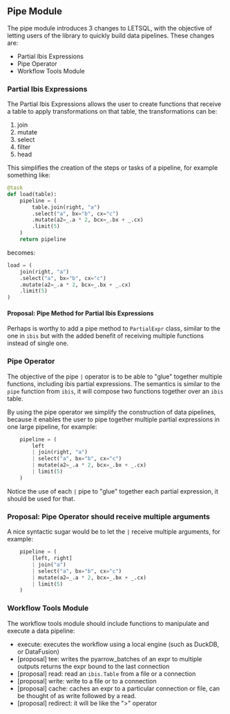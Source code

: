 ## Pipe Module

The pipe module introduces 3 changes to LETSQL, with the objective of letting users of the library
to quickly build data pipelines. These changes are:

- Partial Ibis Expressions
- Pipe Operator
- Workflow Tools Module

### Partial Ibis Expressions

The Partial Ibis Expressions allows the user to create functions that receive a table to apply transformations 
on that table, the transformations can be:

1. join
2. mutate
3. select
4. filter
5. head

This simplifies the creation of the steps or tasks of a pipeline, for example something like:

```python
@task
def load(table):
    pipeline = (
        table.join(right, "a")
        .select("a", bx="b", cx="c")
        .mutate(a2=_.a * 2, bcx=_.bx + _.cx)
        .limit(5)
    )
    return pipeline
```

becomes:

```python
load = (
    join(right, "a")
    .select("a", bx="b", cx="c")
    .mutate(a2=_.a * 2, bcx=_.bx + _.cx)
    .limit(5)
)
```

#### Proposal: Pipe Method for Partial Ibis Expressions

Perhaps is worthy to add a pipe method to `PartialExpr` class, similar to the one in `ibis` but with the 
added benefit of receiving multiple functions instead of single one.

### Pipe Operator 

The objective of the pipe `|` operator is to be able to "glue" together multiple functions, including ibis partial 
expressions. The semantics is similar to the `pipe` function from `ibis`, it will compose two functions together over
an `ibis` table. 

By using the pipe operator we simplify the construction of data pipelines, because it enables the user to pipe together
multiple partial expressions in one large pipeline, for example:

```python
    pipeline = (
        left
        | join(right, "a")
        | select("a", bx="b", cx="c")
        | mutate(a2=_.a * 2, bcx=_.bx + _.cx)
        | limit(5)
    )
```

Notice the use of each `|` pipe to "glue" together each partial expression, it should be used for that. 

### Proposal: Pipe Operator should receive multiple arguments

A nice syntactic sugar would be to let the `|` receive multiple arguments, for example:

```python
    pipeline = (
        [left, right]
        | join("a")
        | select("a", bx="b", cx="c")
        | mutate(a2=_.a * 2, bcx=_.bx + _.cx)
        | limit(5)
    )
```

### Workflow Tools Module

The workflow tools module should include functions to manipulate and execute a data pipeline:

- execute: executes the workflow using a local engine (such as DuckDB, or DataFusion)
- [proposal] tee: writes the pyarrow_batches of an expr to multiple outputs returns the expr bound to the last connection
- [proposal] read: read an `ibis.Table` from a file or a connection
- [proposal] write: write to a file or to a connection
- [proposal] cache: caches an expr to a particular connection or file, can be thought of as write followed by a read.
- [proposal] redirect: it will be like the ">" operator

